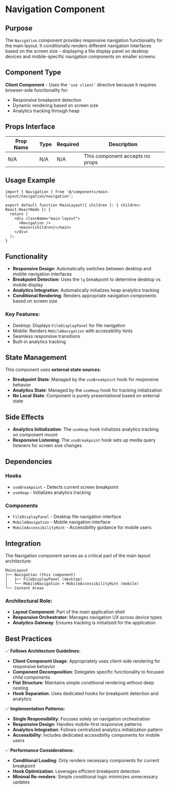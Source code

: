 # Navigation Component

## Purpose

The `Navigation` component provides responsive navigation functionality for the main layout. It conditionally renders different navigation interfaces based on the screen size - displaying a file display panel on desktop devices and mobile-specific navigation components on smaller screens.

## Component Type

**Client Component** - Uses the `'use client'` directive because it requires browser-side functionality for:
- Responsive breakpoint detection
- Dynamic rendering based on screen size
- Analytics tracking through heap

## Props Interface

| Prop Name | Type | Required | Description |
|-----------|------|----------|-------------|
| N/A | N/A | N/A | This component accepts no props |

## Usage Example

```tsx
import { Navigation } from '@/components/main-layout/navigation/navigation';

export default function MainLayout({ children }: { children: React.ReactNode }) {
  return (
    <div className="main-layout">
      <Navigation />
      <main>{children}</main>
    </div>
  );
}
```

## Functionality

- **Responsive Design**: Automatically switches between desktop and mobile navigation interfaces
- **Breakpoint Detection**: Uses the `lg` breakpoint to determine desktop vs mobile display
- **Analytics Integration**: Automatically initializes heap analytics tracking
- **Conditional Rendering**: Renders appropriate navigation components based on screen size

### Key Features:
- Desktop: Displays `FileDisplayPanel` for file navigation
- Mobile: Renders `MobileNavigation` with accessibility hints
- Seamless responsive transitions
- Built-in analytics tracking

## State Management

This component uses **external state sources**:
- **Breakpoint State**: Managed by the `useBreakpoint` hook for responsive behavior
- **Analytics State**: Managed by the `useHeap` hook for tracking initialization
- **No Local State**: Component is purely presentational based on external state

## Side Effects

- **Analytics Initialization**: The `useHeap` hook initializes analytics tracking on component mount
- **Responsive Listening**: The `useBreakpoint` hook sets up media query listeners for screen size changes

## Dependencies

### Hooks
- `useBreakpoint` - Detects current screen breakpoint
- `useHeap` - Initializes analytics tracking

### Components
- `FileDisplayPanel` - Desktop file navigation interface
- `MobileNavigation` - Mobile navigation interface
- `MobileAccessibilityHint` - Accessibility guidance for mobile users

## Integration

The Navigation component serves as a critical part of the main layout architecture:

```
MainLayout
├── Navigation (this component)
│   ├── FileDisplayPanel (desktop)
│   └── MobileNavigation + MobileAccessibilityHint (mobile)
└── Content Areas
```

### Architectural Role:
- **Layout Component**: Part of the main application shell
- **Responsive Orchestrator**: Manages navigation UX across device types
- **Analytics Gateway**: Ensures tracking is initialized for the application

## Best Practices

✅ **Follows Architecture Guidelines:**
- **Client Component Usage**: Appropriately uses client-side rendering for responsive behavior
- **Component Decomposition**: Delegates specific functionality to focused child components
- **Flat Structure**: Maintains simple conditional rendering without deep nesting
- **Hook Separation**: Uses dedicated hooks for breakpoint detection and analytics

✅ **Implementation Patterns:**
- **Single Responsibility**: Focuses solely on navigation orchestration
- **Responsive Design**: Handles mobile-first responsive patterns
- **Analytics Integration**: Follows centralized analytics initialization pattern
- **Accessibility**: Includes dedicated accessibility components for mobile users

✅ **Performance Considerations:**
- **Conditional Loading**: Only renders necessary components for current breakpoint
- **Hook Optimization**: Leverages efficient breakpoint detection
- **Minimal Re-renders**: Simple conditional logic minimizes unnecessary updates